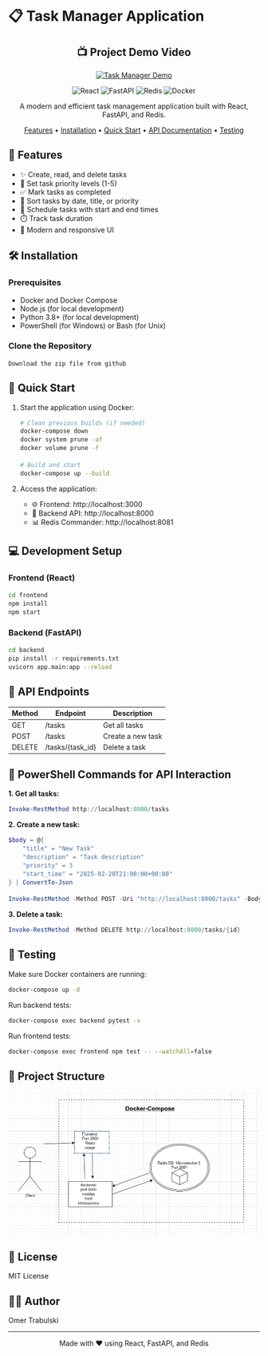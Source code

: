 # 📋 Task Manager Application

<div align="center">

## 📺 Project Demo Video

[![Task Manager Demo](https://img.youtube.com/vi/34b12OvF7To/0.jpg)](https://youtu.be/34b12OvF7To)

![React](https://img.shields.io/badge/React-20232A?style=for-the-badge&logo=react&logoColor=61DAFB)
![FastAPI](https://img.shields.io/badge/FastAPI-005571?style=for-the-badge&logo=fastapi)
![Redis](https://img.shields.io/badge/redis-%23DD0031.svg?&style=for-the-badge&logo=redis&logoColor=white)
![Docker](https://img.shields.io/badge/Docker-2CA5E0?style=for-the-badge&logo=docker&logoColor=white)

A modern and efficient task management application built with React, FastAPI, and Redis.

[Features](#features) • [Installation](#installation) • [Quick Start](#quick-start) • [API Documentation](#api-endpoints) • [Testing](#testing)

</div>

## 🌟 Features

- ✨ Create, read, and delete tasks
- 🎯 Set task priority levels (1-5)
- ✅ Mark tasks as completed
- 🔄 Sort tasks by date, title, or priority
- 📅 Schedule tasks with start and end times
- ⏱️ Track task duration
- 📱 Modern and responsive UI

## 🛠️ Installation

### Prerequisites

- Docker and Docker Compose
- Node.js (for local development)
- Python 3.8+ (for local development)
- PowerShell (for Windows) or Bash (for Unix)

### Clone the Repository

```
Download the zip file from github
```

## 🚀 Quick Start

1. Start the application using Docker:
   ```bash
   # Clean previous builds (if needed)
   docker-compose down
   docker system prune -af
   docker volume prune -f

   # Build and start
   docker-compose up --build
   ```

2. Access the application:
   - 🌐 Frontend: http://localhost:3000
   - 🔧 Backend API: http://localhost:8000
   - 📊 Redis Commander: http://localhost:8081

## 💻 Development Setup

### Frontend (React)

```bash
cd frontend
npm install
npm start
```

### Backend (FastAPI)

```bash
cd backend
pip install -r requirements.txt
uvicorn app.main:app --reload
```

## 🔌 API Endpoints

| Method | Endpoint | Description |
|--------|----------|-------------|
| GET    | /tasks   | Get all tasks |
| POST   | /tasks   | Create a new task |
| DELETE | /tasks/{task_id} | Delete a task |

## 🔧 PowerShell Commands for API Interaction

**1. Get all tasks:**
```powershell
Invoke-RestMethod http://localhost:8000/tasks
```

**2. Create a new task:**
```powershell
$body = @{
    "title" = "New Task"
    "description" = "Task description"
    "priority" = 3
    "start_time" = "2025-02-28T21:00:00+00:00"
} | ConvertTo-Json

Invoke-RestMethod -Method POST -Uri "http://localhost:8000/tasks" -Body $body -ContentType "application/json"
```

**3. Delete a task:**
```powershell
Invoke-RestMethod -Method DELETE http://localhost:8000/tasks/{id}
```

## 🧪 Testing

Make sure Docker containers are running:
```bash
docker-compose up -d
```

Run backend tests:
```bash
docker-compose exec backend pytest -v
```

Run frontend tests:
```bash
docker-compose exec frontend npm test -- --watchAll=false
```

## 📁 Project Structure

<div align="center">
  <img src="https://github.com/EASS-HIT-PART-A-2024-CLASS-VI/Omer/blob/main/structure.png" alt="Project Structure" width="800"/>
</div>

## 📄 License

MIT License

## 👨‍💻 Author

Omer Trabulski

---
<div align="center">
Made with ❤️ using React, FastAPI, and Redis
</div> 